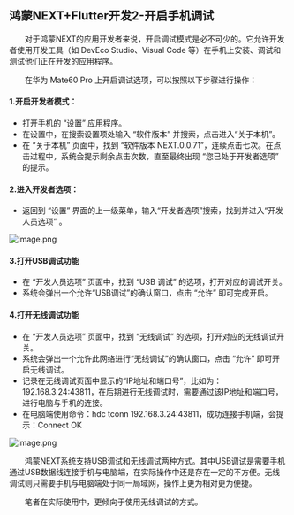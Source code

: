 ## 鸿蒙NEXT+Flutter开发2-开启手机调试

&emsp;&emsp;对于鸿蒙NEXT的应用开发者来说，开启调试模式是必不可少的。它允许开发者使用开发工具（如 DevEco Studio、Visual Code 等）在手机上安装、调试和测试他们正在开发的应用程序。

&emsp;&emsp;在华为 Mate60 Pro 上开启调试选项，可以按照以下步骤进行操作：

#### 1.开启开发者模式：

-   打开手机的 “设置” 应用程序。
-   在设置中，在搜索设置项处输入 “软件版本” 并搜索，点击进入“关于本机”。
-   在 “关于本机” 页面中，找到 “软件版本 NEXT.0.0.71”，连续点击七次。在点击过程中，系统会提示剩余点击次数，直至最终出现 “您已处于开发者选项” 的提示。

#### 2.进入开发者选项：

-   返回到 “设置” 界面的上一级菜单，输入“开发者选项”搜索，找到并进入“开发人员选项” 。

![image.png](https://s2.loli.net/2024/10/22/yNolzBAuWa9jhHS.png)

#### 3.打开USB调试功能

-   在 “开发人员选项” 页面中，找到 “USB 调试” 的选项，打开对应的调试开关。
-   系统会弹出一个允许“USB调试”的确认窗口，点击 “允许” 即可完成开启。

#### 4.打开无线调试功能

-   在 “开发人员选项” 页面中，找到 “无线调试” 的选项，打开对应的无线调试开关。
-   系统会弹出一个允许此网络进行“无线调试”的确认窗口，点击 “允许” 即可开启无线调试。
-   记录在无线调试页面中显示的“IP地址和端口号”，比如为：192.168.3.24:43811，在后期进行无线调试时，需要通过该IP地址和端口号，进行电脑与手机的连接。
-   在电脑端使用命令：hdc tconn 192.168.3.24:43811，成功连接手机端，会提示：Connect OK

![image.png](https://s2.loli.net/2024/10/22/2WlhKwZNbzkdILR.png)

&emsp;&emsp;鸿蒙NEXT系统支持USB调试和无线调试两种方式。其中USB调试是需要手机通过USB数据线连接手机与电脑端，在实际操作中还是存在一定的不方便。无线调试则只需要手机与电脑端处于同一局域网，操作上更为相对更为便捷。

&emsp;&emsp;笔者在实际使用中，更倾向于使用无线调试的方式。